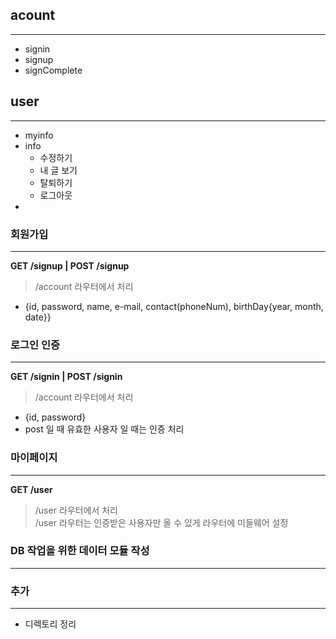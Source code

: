 ## acount
---
* signin
* signup
* signComplete

## user
---
* myinfo
* info 
  * 수정하기
  * 내 글 보기
  * 탈퇴하기
  * 로그아웃
* 

### 회원가입
---
**GET /signup | POST /signup** <br>
> /account 라우터에서 처리 <br>
> 
* {id, password, name, e-mail, contact(phoneNum), birthDay{year, month, date}}

### 로그인 인증
---
**GET /signin | POST /signin** <br>
> /account 라우터에서 처리
> 
* {id, password}
* post 일 때 유효한 사용자 일 때는 인증 처리

### 마이페이지
---
**GET /user**
> /user 라우터에서 처리 <br>
> /user 라우터는 인증받은 사용자만 올 수 있게 라우터에 미들웨어 설정

### DB 작업을 위한 데이터 모듈 작성
---

### 추가
---
* 디렉토리 정리
